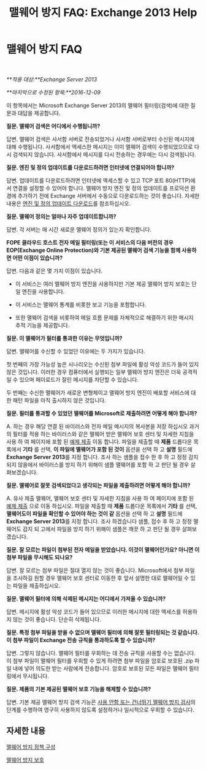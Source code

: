 ﻿---
title: '맬웨어 방지 FAQ: Exchange 2013 Help'
TOCTitle: 맬웨어 방지 FAQ
ms:assetid: e1c069e2-ed8a-4d8a-b81a-5b49b2cf24c9
ms:mtpsurl: https://technet.microsoft.com/ko-kr/library/JJ150577(v=EXCHG.150)
ms:contentKeyID: 50484334
ms.date: 05/22/2018
mtps_version: v=EXCHG.150
ms.translationtype: MT
---

# 맬웨어 방지 FAQ

 

_**적용 대상:**Exchange Server 2013_

_**마지막으로 수정된 항목:**2016-12-09_

이 항목에서는 Microsoft Exchange Server 2013의 맬웨어 필터링(검색)에 대한 질문과 대답을 제공합니다.

**질문. 맬웨어 검색은 어디에서 수행됩니까?**

답변. 맬웨어 검색은 사서함 서버로 전송되었거나 사서함 서버로부터 수신된 메시지에 대해 수행됩니다. 사서함에서 액세스한 메시지는 이미 맬웨어 검색이 수행되었으므로 다시 검색되지 않습니다. 사서함에서 메시지를 다시 전송하는 경우에는 다시 검색됩니다.

**질문. 엔진 및 정의 업데이트를 다운로드하려면 인터넷에 연결되어야 합니까?**

답변. 업데이트를 다운로드하려면 인터넷에 액세스할 수 있고 TCP 포트 80(HTTP)에서 연결을 설정할 수 있어야 합니다. 맬웨어 방지 엔진 및 정의 업데이트를 프로덕션 환경에 추가하기 전에 Exchange 서버에서 수동으로 다운로드하는 것이 좋습니다. 자세한 내용은 [엔진 및 정의 업데이트 다운로드](download-engine-and-definition-updates-exchange-2013-help.md)를 참조하십시오.

**질문. 맬웨어 정의는 얼마나 자주 업데이트합니까?**

답변. 각 서버는 매 시간 새로운 맬웨어 정의가 있는지 확인합니다.

**FOPE 클라우드 호스트 전자 메일 필터링(또는 이 서비스의 다음 버전의 경우 EOP(Exchange Online Protection)와 기본 제공된 맬웨어 검색 기능을 함께 사용하면 어떤 이점이 있습니까?**

답변. 다음과 같은 몇 가지 이점이 있습니다.

  - 이 서비스는 여러 맬웨어 방지 엔진을 사용하지만 기본 제공 맬웨어 방지 보호는 단일 엔진을 사용합니다.

  - 이 서비스는 맬웨어 통계를 비롯한 보고 기능을 포함합니다.

  - 또한 맬웨어 검색을 비롯하여 메일 흐름 문제를 자체적으로 해결하기 위한 메시지 추적 기능을 제공합니다.

**질문. 이 맬웨어가 필터를 통과한 이유는 무엇입니까?**

답변. 맬웨어를 수신할 수 있었던 이유에는 두 가지가 있습니다.

첫 번째의 가장 가능성 높은 시나리오는 수신된 첨부 파일에 활성 악성 코드가 들어 있지 않은 것입니다. 이러한 경우 컴퓨터에서 실행되는 일부 맬웨어 방지 엔진은 더욱 공격적일 수 있으며 페이로드가 잘린 메시지를 차단할 수 있습니다.

두 번째는 수신한 맬웨어가 새로운 변형체이고 맬웨어 방지 엔진이 배포할 서비스에 대한 패턴 파일을 아직 출시하지 않은 것입니다.

**질문. 필터를 통과할 수 있었던 맬웨어를 Microsoft로 제출하려면 어떻게 해야 합니까?**

A. 하는 경우 해당 연결 된 바이러스와 전자 메일 메시지의 복사본을 저장 하십시오 과거의 필터를 적용 하는 바이러스와 같은 맬웨어 받은 맬웨어 보호 센터 및 자세한 지침을 사용 하 여 페이지에 포함 된 [예제 제출](https://go.microsoft.com/fwlink/?linkid=196858) 이동 합니다. 파일을 제출할 때 **제품** 드롭다운 목록에서 **기타** 를 선택, **이 파일에 맬웨어가 포함 된 것이** 옵션을 선택 하 고 **설명** 필드에 **Exchange Server 2013**를 지정 합니다. 조사 하는 샘플을 접수 한 후 하 고 정정 감지 되지 않을에서 바이러스를 방지 하기 위해이 샘플 맬웨어를 포함 하 고 판단 될 경우 살펴보겠습니다.

**질문. 맬웨어로 잘못 검색되었다고 생각되는 파일을 제출하려면 어떻게 해야 합니까?**

A. 유사 제출 맬웨어, 맬웨어 보호 센터 및 자세한 지침을 사용 하 여 페이지에 포함 된 [예제 제출](https://go.microsoft.com/fwlink/?linkid=196858) 으로 이동 하십시오. 파일을 제출할 때 **제품** 드롭다운 목록에서 **기타** 를 선택, **맬웨어도이 파일을 확인할 수 있어야 하는 것이 같** 옵션을 선택 하 고 **설명** 필드에 **Exchange Server 2013**를 지정 합니다. 조사 하겠습니다 샘플, 접수 후 하 고 정정 맬웨어도 감지 되 고에서 파일을 방지 하기 위해이 샘플은 깨끗 하 고 판단 될 경우 살펴보겠습니다.

**질문. 잘 모르는 파일이 첨부된 전자 메일을 받았습니다. 이것이 맬웨어인가요? 아니면 이 첨부 파일을 무시해도 되나요?**

답변. 잘 모르는 첨부 파일은 절대 열지 않는 것이 좋습니다. Microsoft에서 첨부 파일을 조사하길 원할 경우 맬웨어 보호 센터로 이동한 후 앞서 설명한 대로 맬웨어일 수 있는 파일을 제출하십시오.

**질문. 맬웨어 필터에 의해 삭제된 메시지는 어디에서 가져올 수 있습니까?**

답변. 메시지에 활성 악성 코드가 들어 있으므로 이러한 메시지에 대한 액세스를 허용하지 않는 것이 좋습니다. 단순히 삭제됩니다.

**질문. 특정 첨부 파일을 받을 수 없으며 맬웨어 필터에 의해 잘못 필터링되는 것 같습니다. 이 첨부 파일이 Exchange 전송 규칙을 통과하도록 할 수 있습니까?**

답변. 그렇지 않습니다. 맬웨어 필터를 우회하는 데 전송 규칙을 사용할 수는 없습니다. 이 첨부 파일이 맬웨어 필터를 우회할 수 있게 하려면 첨부 파일을 암호로 보호된 .zip 파일 내에 넣어 의도한 받는 사람에게 전송합니다. 암호로 보호된 모든 파일은 맬웨어 필터링에서 무시됩니다.

**질문. 제품의 기본 제공된 맬웨어 보호 기능을 해제할 수 있습니까?**

답변. 기본 제공 맬웨어 방지 검색 기능은 [사용 안함 또는 건너뛰기 맬웨어 방지 검사](disable-or-bypass-anti-malware-scanning-exchange-2013-help.md)의 단계를 수행하여 영구히 사용하지 않도록 설정하거나 일시적으로 우회할 수 있습니다.

## 자세한 내용

[맬웨어 방지 정책 구성](configure-anti-malware-policies-exchange-2013-help.md)

[맬웨어 방지 보호](anti-malware-protection-exchange-2013-help.md)

